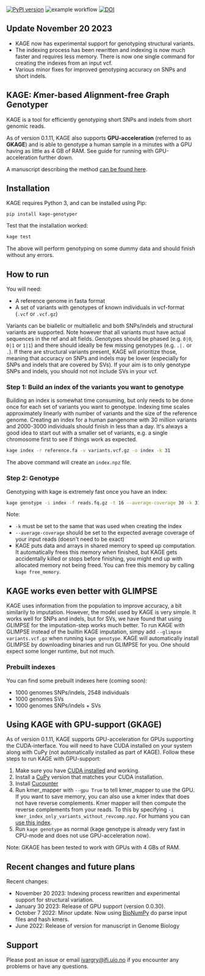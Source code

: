 [![PyPI version](https://badge.fury.io/py/kage-genotyper.svg)](https://badge.fury.io/py/kage-genotyper)
![example workflow](https://github.com/ivargr/kage/actions/workflows/install-and-test.yml/badge.svg)
[![DOI](https://zenodo.org/badge/251419423.svg)](https://zenodo.org/badge/latestdoi/251419423)


## Update November 20 2023
* KAGE now has experimental support for genotyping structural variants. 
* The indexing process has been rewritten and indexing is now much faster and requires less memory. There is now one single command for creating the indexes from an input vcf.
* Various minor fixes for improved genotyping accuracy on SNPs and short indels.


## KAGE: *K*mer-based *A*lignment-free *G*raph G*e*notyper
KAGE is a tool for efficiently genotyping short SNPs and indels from short genomic reads.

As of version 0.1.11, KAGE also supports **GPU-acceleration** (referred to as **GKAGE**) and is able to genotype a human sample in a minutes with a GPU having as little as 4 GB of RAM. See guide for running with GPU-acceleration further down.

A manuscript describing the method [can be found here](https://genomebiology.biomedcentral.com/articles/10.1186/s13059-022-02771-2).

## Installation
KAGE requires Python 3, and can be installed using Pip: 
```
pip install kage-genotyper
```

Test that the installation worked:

```bash
kage test 
```

The above will perform genotyping on some dummy data and should finish without any errors. 


## How to run
You will need:
* A reference genome in fasta format
* A set of variants with genotypes of known individuals in vcf-format (`.vcf` or `.vcf.gz`)

Variants can be biallelic or multiallelic and both SNPs/indels and structural variants are supported. Note however that all variants must have actual sequences in the ref and alt fields. Genotypes should be phased (e.g. `0|0`, `0|1` or `1|1`) and there should ideally be few missing genotypes (e.g. `.|.` or `.`). If there are structural variants present, KAGE will prioritize those, meaning that accuracy on SNPs and indels may be lower (especially for SNPs and indels that are covered by SVs). If your aim is to only genotype SNPs and indels, you should not not include SVs in your vcf.

### Step 1: Build an index of the variants you want to genotype
Building an index is somewhat time consuming, but only needs to be done once for each set of variants you want to genotype. Indexing time scales approximately linearly with number of variants and the size of the reference genome. Creating an index for a human pangenome with 30 million variants and 2000-3000 individuals should finish in less than a day. It's always a good idea to start out with a smaller set of variants, e.g. a single chromosome first to see if things work as expected.

```bash
kage index -r reference.fa -v variants.vcf.gz -o index -k 31
```

The above command will create an `index.npz` file.

### Step 2: Genotype
Genotyping with kage is extremely fast once you have an index:

```bash
kage genotype -i index -f reads.fq.gz -t 16 --average-coverage 30 -k 31
```

Note:
* `-k` must be set to the same that was used when creating the index
* `--average-coverage` should be set to the expected average coverage of your input reads (doesn't need to be exact)
* KAGE puts data and arrays in shared memory to speed up computation. It automatically frees this memory when finished, but KAGE gets accidentally killed or stops before finishing, you might end up with allocated memory not being freed. You can free this memory by calling `kage free_memory`.

## KAGE works even better with GLIMPSE
KAGE uses information from the population to improve accuracy, a bit similarily to imputation. However, the model used by KAGE is very simple. It works well for SNPs and indels, but for SVs, we have found that using GLIMPSE for the imputation-step works much better. To run KAGE with GLIMPSE instead of the builtin KAGE imputation, simpy add `--glimpse variants.vcf.gz` when running `kage genotype`. KAGE will automatically install GLIMPSE by downloading binaries and run GLIMPSE for you. One should expect some longer runtime, but not much.

### Prebuilt indexes

You can find some prebuilt indexes here (coming soon):

* 1000 genomes SNPs/indels, 2548 individuals
* 1000 genomes SVs
* 1000 genomes SNPs/indels + SVs


## Using KAGE with GPU-support (GKAGE)

As of version 0.1.11, KAGE supports GPU-acceleration for GPUs supporting the CUDA-interface. You will need to have CUDA installed on your system along with CuPy (not automatically installed as part of KAGE). Follow these steps to run KAGE with GPU-support:

1) Make sure you have [CUDA installed](https://developer.nvidia.com/cuda-downloads) and working.
2) Install a [CuPy](https://docs.cupy.dev/en/stable/install.html) version that matches your CUDA installation.
3) Install [Cucounter](https://github.com/jorgenwh/cucounter)
4) Run kmer_mapper with `--gpu True` to tell kmer_mapper to use the GPU. If you want to save memory, you can also use a kmer index that does not have reverse complements. Kmer mapper will then compute the reverse complements from your reads. To this by specifying `-i kmer_index_only_variants_without_revcomp.npz`. For humans you can [use this index](https://zenodo.org/record/7582195/files/kmer_index_only_variants_without_revcomp.npz?download=1).
5) Run `kage genotype` as normal (kage genotype is already very fast in CPU-mode and does not use GPU-acceleration now).

Note: GKAGE has been tested to work with GPUs with 4 GBs of RAM.


## Recent changes and future plans
Recent changes:
* November 20 2023: Indexing process rewritten and experimental support for structural variation.
* January 30 2023: Release of GPU support (version 0.0.30).
* October 7 2022: Minor update. Now using [BioNumPy](https://gitub.com/uio-bmi/bionumpy) do parse input files and hash kmers.
* June 2022: Release of version for manuscript in Genome Biology


## Support
Please post an issue or email ivargry@ifi.uio.no if you encounter any problems or have any questions.
